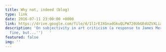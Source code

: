 ```yaml
---
title: Why not, indeed (blog)
type: link
date: 2016-07-11 23:00:00 +0000
link: https://drive.google.com/file/d/1l1rEJXGnadGkuQLPW720UbGEdUZVXLia/view?usp=sharing
description: 'On subjectivity in art criticism (a response to James Merrigan''s ''Liminal’s
  fine, but...'')   '
featured: false
img: ''
---
```

